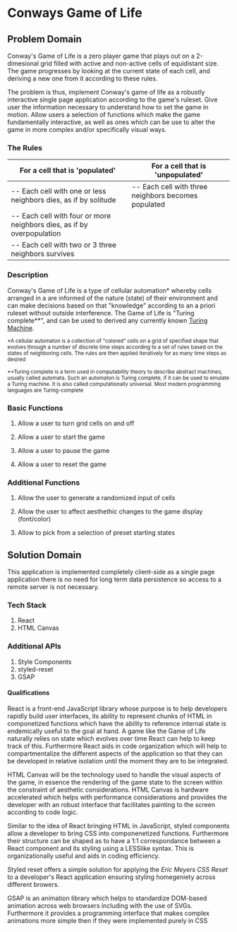 # Conways Game of Life

## Problem Domain 

Conway's Game of Life is a zero player game that plays out on a 2-dimesional grid filled with active and non-active cells of equidistant size. The game progresses by looking at the current state of each cell, and deriving a new one from it according to these rules.

The problem is thus, implement Conway's game of life as a robustly interactive single page application according to the game's ruleset. Give user the information necessary to understand how to set the game in motion. Allow users a selection of functions which make the game fundamentally interactive, as well as ones which can be use to alter the game in more complex and/or specifically visual ways.

### The Rules
 
| For a cell that is 'populated' | For a cell that is 'unpopulated' |
| ----------------------------------  | ------------------------------------- |
|-- Each cell with one or less neighbors dies, as if by solitude|-- Each cell with three neighbors becomes populated|
|-- Each cell with four or more neighbors dies, as if by overpopulation|
|-- Each cell with two or 3 three neighbors survives|

### Description

Conway's Game of Life is a type of cellular automation* whereby cells arranged in a are informed of the nature (state) of their environment and can make decisions based on that "knowledge" according to an a priori ruleset without outside interference. The Game of Life is "Turing complete**", and can be used to derived any currently known [Turing Machine](https://simple.wikipedia.org/wiki/Turing_machine).

<sub>*A cellular automaton is a collection of "colored" cells on a grid of specified shape that evolves through a number of discrete time steps according to a set of rules based on the states of neighboring cells. The rules are then applied iteratively for as many time steps as desired</sub>

<sub>**Turing complete is a term used in computability theory to describe abstract machines, usually called automata. Such an automaton is Turing complete, if it can be used to emulate a Turing machine. It is also called computationally universal. Most modern programming languages are Turing-complete</sub>

### Basic Functions 

1. Allow a user to turn grid cells on and off

2. Allow a user to start the game

3. Allow a user to pause the game

4. Allow a user to reset the game 

### Additional Functions

1. Allow the user to generate a randomized input of cells

2. Allow the user to affect aesthethic changes to the game display (font/color)

3. Allow to pick from a selection of preset starting states 

## Solution Domain 

This application is implemented completely client-side as a single page application there is no need for long term data persistence so access to a remote server is not necessary.   

### Tech Stack
1. React
2. HTML Canvas 

### Additional APIs
1. Style Components
2. styled-reset
3. GSAP

#### Qualifications 

React is a front-end JavaScript library whose purpose is to help developers rapidly build user interfaces, its ability to represent chunks of HTML in componetized functions which have the ability to reference internal state is endemically useful to the goal at hand. A game like the Game of Life naturally relies on state which evolves over time React can help to keep track of this. Furthermore React aids in code organization which will help to compartmentalize the different aspects of the application so that they can be developed in relative isolation until the moment they are to be integrated. 

HTML Canvas will be the technology used to handle the visual aspects of the game, in essence the rendering of the game state to the screen within the constraint of aesthetic considerations. HTML Canvas is hardware accelerated which helps with performance considerations and provides the developer with an robust interface that facilitates painting to the screen according to code logic.

Similar to the idea of React bringing HTML in JavaScript, styled components allow a developer to bring CSS into componenetized functions. Furthermore their structure can be shaped as to have a 1:1 correspondance between a React component and its styling using a LESSlike syntax. This is organizationally useful and aids in coding efficiency.

Styled reset offers a simple solution for applying the *Eric Meyers CSS Reset* to a developer's React application ensuring styling homegeniety across different browers.

GSAP is an animation library which helps to standardize DOM-based animation across web browsers including with the use of SVGs. Furthermore it provides a programming interface that makes complex animations more simple then if they were implemented purely in CSS 



